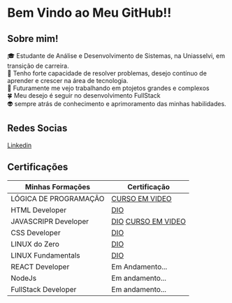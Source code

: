 # Bem Vindo ao Meu GitHub!!

## Sobre mim!

🎓 Estudante de Análise e Desenvolvimento de Sistemas, na Uniasselvi, em transição de carreira. </br>
🔧 Tenho forte capacidade de resolver problemas, desejo contínuo de aprender e crescer na área de tecnologia.</br>
🌌 Futuramente me vejo trabalhando em ptojetos grandes e complexos</br>
🍀 Meu desejo é seguir no desenvolvimento FullStack </br>
👽 sempre atrás de conhecimento e aprimoramento das minhas habilidades.</br>


## Redes Socias

[Linkedin](https://www.linkedin.com/in/luckkkkas/)


## Certificações

| Minhas Formações | Certificação |
| ---------------- | ------------ |
| LÓGICA DE PROGRAMAÇÂO | [CURSO EM VIDEO]([https://hermes.dio.me/certificates/cover/05489864.jpg](https://www.cursoemvideo.com/certificates/certificado/?course_id=25239&cert-nonce=766f1d6687))|
| HTML Developer | [DIO](https://hermes.dio.me/certificates/cover/05489864.jpg)|
| JAVASCRIPR Developer | [DIO](https://hermes.dio.me/certificates/cover/GCMRQJMF.jpg) [CURSO EM VIDEO](https://www.cursoemvideo.com/certificates/certificado/?course_id=27745&cert-nonce=8a37c2ab02) |
| CSS Developer | [DIO](https://hermes.dio.me/certificates/cover/9ECD4B41.jpg) |
| LINUX do Zero | [DIO](https://hermes.dio.me/certificates/cover/3OGMK2LD.jpg) |
| LINUX Fundamentals | [DIO](https://hermes.dio.me/certificates/cover/264724C1.jpg) |
| REACT Developer| Em Andamento... |
| NodeJs | Em andamento... |
| FullStack Developer | Em andamento... |


<!--
**luckkkkas/luckkkkas** is a ✨ _special_ ✨ repository because its `README.md` (this file) appears on your GitHub profile.

Here are some ideas to get you started:

- 🔭 I’m currently working on ...
- 🌱 I’m currently learning ...
- 👯 I’m looking to collaborate on ...
- 🤔 I’m looking for help with ...
- 💬 Ask me about ...
- 📫 How to reach me: ...
- 😄 Pronouns: ...
- ⚡ Fun fact: ...
-->

